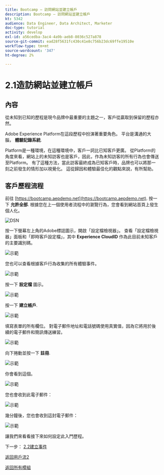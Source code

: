 ```yaml
---
title: Bootcamp — 訪問網站並建立帳戶
description: Bootcamp — 訪問網站並建立帳戶
kt: 5342
audience: Data Engineer, Data Architect, Marketer
doc-type: tutorial
activity: develop
exl-id: a56cedba-3ac4-4a9b-aeb8-8036c527a878
source-git-commit: ead28f5631fc430c41e8c756b23dc69ffe19510e
workflow-type: tm+mt
source-wordcount: '347'
ht-degree: 2%

---
```


# 2.1造訪網站並建立帳戶

## 內容

從未知到已知的歷程是現今品牌中最重要的主題之一，客戶從贏取到保留的歷程亦然。

Adobe Experience Platform在這段歷程中扮演著重要角色。 平台是溝通的大腦， **體驗記錄系統**.

Platform是一種環境，在這種環境中，客戶一詞比已知客戶更廣。 從Platform的角度來看，網站上的未知訪客也是客戶，因此，作為未知訪客的所有行為也會傳送至Platform。 有了這種方法，當此訪客最終成為已知客戶時，品牌也可以將那一刻之前發生的情形加以視覺化。 這從歸因和體驗最佳化的觀點來說，有所幫助。

## 客戶歷程流程

前往 [https://bootcamp.aepdemo.net](https://bootcamp.aepdemo.net). 按一下 **允許全部**. 根據您在上一個使用者流程中的瀏覽行為，您會看到網站首頁上發生個人化。

![DSN](./images/web8.png)

按一下螢幕左上角的Adobe標誌圖示，開啟「設定檔檢視器」。 查看「設定檔檢視器」面板和「即時客戶設定檔」，其中 **Experience CloudID** 作為此目前未知客戶的主要識別碼。

![示範](./images/pv1.png)

您也可以查看根據客戶行為收集的所有體驗事件。

![示範](./images/pv3.png)

按一下 **設定檔** 圖示。

![示範](./images/pv4.png)

按一下 **建立帳戶**.

![示範](./images/pv5.png)

填寫表單的所有欄位。 對電子郵件地址和電話號碼使用真實值，因為它將用於後續的電子郵件和簡訊傳送練習。

![示範](./images/pv7.png)

向下捲動並按一下 **註冊**.

![示範](./images/pv8.png)

你會看到這個。

![示範](./images/pv9.png)

您也會收到此電子郵件：

![示範](./images/pv10.png)

幾分鐘後，您也會收到這封電子郵件：

![示範](./images/pv11.png)

讓我們來看看接下來如何設定此入門歷程。

下一步： [2.2建立事件](./ex2.md)

[返回用戶流2](./uc2.md)

[返回所有模組](../../overview.md)

